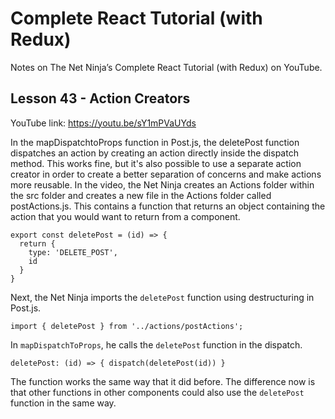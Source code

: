 # Complete React Tutorial (with Redux)

Notes on The Net Ninja’s Complete React Tutorial (with Redux) on YouTube.

## Lesson 43 - Action Creators

YouTube link: https://youtu.be/sY1mPVaUYds

In the mapDispatchtoProps function in Post.js, the deletePost function dispatches an action by creating an action directly inside the dispatch method. This works fine, but it's also possible to use a separate action creator in order to create a better separation of concerns and make actions more reusable. In the video, the Net Ninja creates an Actions folder within the src folder and creates a new file in the Actions folder called postActions.js. This contains a function that returns an object containing the action that you would want to return from a component.

```
export const deletePost = (id) => {
  return {
    type: 'DELETE_POST',
    id
  }
}
```

Next, the Net Ninja imports the `deletePost` function using destructuring in Post.js. 

`import { deletePost } from '../actions/postActions';`

In `mapDispatchToProps`, he calls the `deletePost` function in the dispatch.

`deletePost: (id) => { dispatch(deletePost(id)) }`

The function works the same way that it did before. The difference now is that other functions in other components could also use the `deletePost` function in the same way.